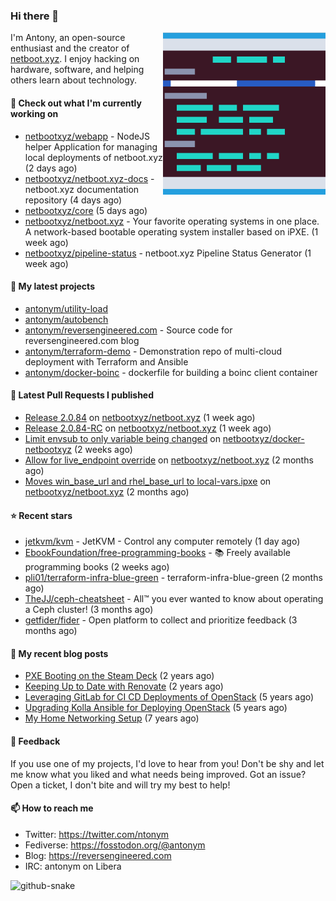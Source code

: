 
### Hi there 👋

<img align="right" src="https://raw.githubusercontent.com/antonym/antonym/master/assets/nbxyz.png" width="260">

I'm Antony, an open-source enthusiast and the creator of [netboot.xyz](https://netboot.xyz). I enjoy 
hacking on hardware, software, and helping others learn about technology. 

#### 👷 Check out what I'm currently working on

- [netbootxyz/webapp](https://github.com/netbootxyz/webapp) - NodeJS helper Application for managing local deployments of netboot.xyz (2 days ago)
- [netbootxyz/netboot.xyz-docs](https://github.com/netbootxyz/netboot.xyz-docs) - netboot.xyz documentation repository (4 days ago)
- [netbootxyz/core](https://github.com/netbootxyz/core) (5 days ago)
- [netbootxyz/netboot.xyz](https://github.com/netbootxyz/netboot.xyz) - Your favorite operating systems in one place.  A network-based bootable operating system installer based on iPXE. (1 week ago)
- [netbootxyz/pipeline-status](https://github.com/netbootxyz/pipeline-status) - netboot.xyz Pipeline Status Generator (1 week ago)

#### 🌱 My latest projects

- [antonym/utility-load](https://github.com/antonym/utility-load)
- [antonym/autobench](https://github.com/antonym/autobench)
- [antonym/reversengineered.com](https://github.com/antonym/reversengineered.com) - Source code for reversengineered.com blog
- [antonym/terraform-demo](https://github.com/antonym/terraform-demo) - Demonstration repo of multi-cloud deployment with Terraform and Ansible
- [antonym/docker-boinc](https://github.com/antonym/docker-boinc) - dockerfile for building a boinc client container

#### 🔨 Latest Pull Requests I published

- [Release 2.0.84](https://github.com/netbootxyz/netboot.xyz/pull/1557) on [netbootxyz/netboot.xyz](https://github.com/netbootxyz/netboot.xyz) (1 week ago)
- [Release 2.0.84-RC](https://github.com/netbootxyz/netboot.xyz/pull/1556) on [netbootxyz/netboot.xyz](https://github.com/netbootxyz/netboot.xyz) (1 week ago)
- [Limit envsub to only variable being changed](https://github.com/netbootxyz/docker-netbootxyz/pull/78) on [netbootxyz/docker-netbootxyz](https://github.com/netbootxyz/docker-netbootxyz) (2 weeks ago)
- [Allow for live_endpoint override](https://github.com/netbootxyz/netboot.xyz/pull/1537) on [netbootxyz/netboot.xyz](https://github.com/netbootxyz/netboot.xyz) (2 months ago)
- [Moves win_base_url and rhel_base_url to local-vars.ipxe](https://github.com/netbootxyz/netboot.xyz/pull/1536) on [netbootxyz/netboot.xyz](https://github.com/netbootxyz/netboot.xyz) (2 months ago)

#### ⭐ Recent stars

- [jetkvm/kvm](https://github.com/jetkvm/kvm) - JetKVM - Control any computer remotely (1 day ago)
- [EbookFoundation/free-programming-books](https://github.com/EbookFoundation/free-programming-books) - :books: Freely available programming books (2 weeks ago)
- [pli01/terraform-infra-blue-green](https://github.com/pli01/terraform-infra-blue-green) - terraform-infra-blue-green (2 months ago)
- [TheJJ/ceph-cheatsheet](https://github.com/TheJJ/ceph-cheatsheet) - All™ you ever wanted to know about operating a Ceph cluster! (3 months ago)
- [getfider/fider](https://github.com/getfider/fider) - Open platform to collect and prioritize feedback (3 months ago)

#### 📜 My recent blog posts

- [PXE Booting on the Steam Deck](https://www.reversengineered.com/2022/08/02/pxe-booting-on-the-steam-deck/) (2 years ago)
- [Keeping Up to Date with Renovate](https://www.reversengineered.com/2022/03/13/keeping-up-to-date-with-renovate/) (2 years ago)
- [Leveraging GitLab for CI CD Deployments of OpenStack](https://www.reversengineered.com/2019/08/13/leveraging-gitlab-for-ci-cd-deployments-of-openstack/) (5 years ago)
- [Upgrading Kolla Ansible for Deploying OpenStack](https://www.reversengineered.com/2019/05/10/upgrading-kolla-ansible-for-deploying-openstack/) (5 years ago)
- [My Home Networking Setup](https://www.reversengineered.com/2017/07/29/my-home-networking-setup/) (7 years ago)

#### 💬 Feedback

If you use one of my projects, I'd love to hear from you! Don't be shy and let me know what you liked
and what needs being improved. Got an issue? Open a ticket, I don't bite and will try my best to help!

#### 📫 How to reach me

- Twitter: https://twitter.com/ntonym
- Fediverse: https://fosstodon.org/@antonym
- Blog: https://reversengineered.com
- IRC: antonym on Libera
<picture>
  <source media="(prefers-color-scheme: dark)" srcset="https://raw.githubusercontent.com/antonym/antonym/output/github-contribution-grid-snake-dark.svg" />
  <source media="(prefers-color-scheme: light)" srcset="https://raw.githubusercontent.com/antonym/antonym/output/github-contribution-grid-snake.svg" />
  <img alt="github-snake" src="github-snake.svg" />
</picture>
